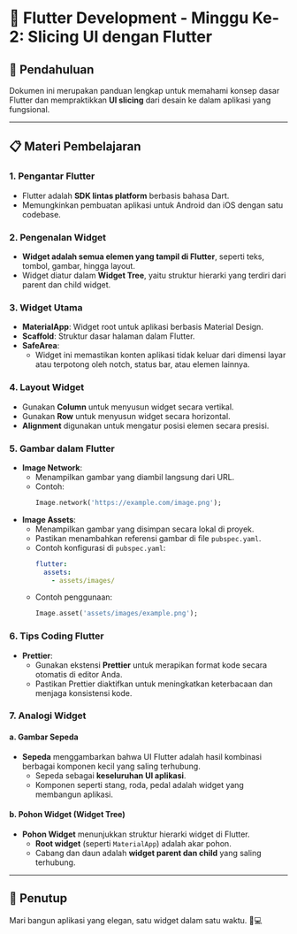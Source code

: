 # 📘 Flutter Development - Minggu Ke-2: Slicing UI dengan Flutter

## 🚀 Pendahuluan

Dokumen ini merupakan panduan lengkap untuk memahami konsep dasar Flutter dan mempraktikkan **UI slicing** dari desain ke dalam aplikasi yang fungsional.

---

## 📋 Materi Pembelajaran

### 1. Pengantar Flutter

- Flutter adalah **SDK lintas platform** berbasis bahasa Dart.
- Memungkinkan pembuatan aplikasi untuk Android dan iOS dengan satu codebase.

### 2. Pengenalan Widget

- **Widget adalah semua elemen yang tampil di Flutter**, seperti teks, tombol, gambar, hingga layout.
- Widget diatur dalam **Widget Tree**, yaitu struktur hierarki yang terdiri dari parent dan child widget.

### 3. Widget Utama

- **MaterialApp**: Widget root untuk aplikasi berbasis Material Design.
- **Scaffold**: Struktur dasar halaman dalam Flutter.
- **SafeArea**:
  - Widget ini memastikan konten aplikasi tidak keluar dari dimensi layar atau terpotong oleh notch, status bar, atau elemen lainnya.

### 4. Layout Widget

- Gunakan **Column** untuk menyusun widget secara vertikal.
- Gunakan **Row** untuk menyusun widget secara horizontal.
- **Alignment** digunakan untuk mengatur posisi elemen secara presisi.

### 5. Gambar dalam Flutter

- **Image Network**:
  - Menampilkan gambar yang diambil langsung dari URL.
  - Contoh:
    ```dart
    Image.network('https://example.com/image.png');
    ```
- **Image Assets**:
  - Menampilkan gambar yang disimpan secara lokal di proyek.
  - Pastikan menambahkan referensi gambar di file `pubspec.yaml`.
  - Contoh konfigurasi di `pubspec.yaml`:
    ```yaml
    flutter:
      assets:
        - assets/images/
    ```
  - Contoh penggunaan:
    ```dart
    Image.asset('assets/images/example.png');
    ```

### 6. Tips Coding Flutter

- **Prettier**:
  - Gunakan ekstensi **Prettier** untuk merapikan format kode secara otomatis di editor Anda.
  - Pastikan Prettier diaktifkan untuk meningkatkan keterbacaan dan menjaga konsistensi kode.

### 7. Analogi Widget

#### a. Gambar Sepeda

- **Sepeda** menggambarkan bahwa UI Flutter adalah hasil kombinasi berbagai komponen kecil yang saling terhubung.
  - Sepeda sebagai **keseluruhan UI aplikasi**.
  - Komponen seperti stang, roda, pedal adalah widget yang membangun aplikasi.

#### b. Pohon Widget (Widget Tree)

- **Pohon Widget** menunjukkan struktur hierarki widget di Flutter.
  - **Root widget** (seperti `MaterialApp`) adalah akar pohon.
  - Cabang dan daun adalah **widget parent dan child** yang saling terhubung.

---

## 🌟 Penutup

Mari bangun aplikasi yang elegan, satu widget dalam satu waktu. 🎨💻
